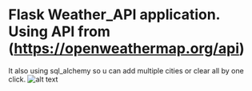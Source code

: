 # Flask Weather_API application. Using API from (https://openweathermap.org/api)
It also using sql_alchemy so u can add multiple cities or clear all by one click.
![alt text](https://i.imgur.com/yXx403f.png)
